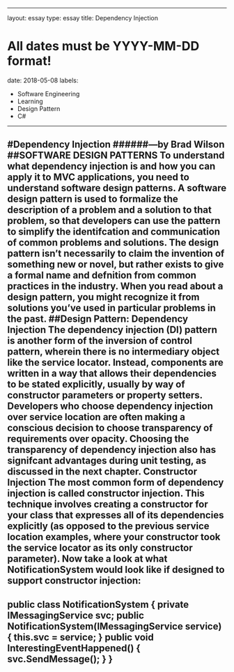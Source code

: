 
---
layout: essay
type: essay
title: Dependency Injection
# All dates must be YYYY-MM-DD format!
date: 2018-05-08
labels:
  - Software Engineering
  - Learning
  - Design Pattern
  - C#
---
#Dependency Injection
######—by Brad Wilson
##SOFTWARE DESIGN PATTERNS
To understand what dependency injection is and how you can apply it to MVC applications,
you need to understand software design patterns. A software design pattern is used to formalize the description of a problem and a solution to that problem, so that developers can use the
pattern to simplify the identifcation and communication of common problems and solutions.
The design pattern isn’t necessarily to claim the invention of something new or novel, but
rather exists to give a formal name and defnition from common practices in the industry.
When you read about a design pattern, you might recognize it from solutions you’ve used in
particular problems in the past.
##Design Pattern: Dependency Injection
The dependency injection (DI) pattern is another form of the inversion of control pattern, wherein
there is no intermediary object like the service locator. Instead, components are written in a way
that allows their dependencies to be stated explicitly, usually by way of constructor parameters or
property setters.
Developers who choose dependency injection over service location are often making a conscious
decision to choose transparency of requirements over opacity. Choosing the transparency of dependency injection also has signifcant advantages during unit testing, as discussed in the next chapter.
Constructor Injection
The most common form of dependency injection is called constructor injection. This technique
involves creating a constructor for your class that expresses all of its dependencies explicitly (as
opposed to the previous service location examples, where your constructor took the service locator
as its only constructor parameter).
Now take a look at what NotificationSystem would look like if designed to support constructor
injection:
--
public class NotificationSystem
{
private IMessagingService svc;
public NotificationSystem(IMessagingService service)
{
this.svc = service;
}
public void InterestingEventHappened()
{
svc.SendMessage();
}
}
--
